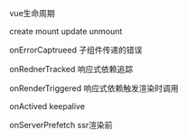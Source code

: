 vue生命周期

create mount update unmount

onErrorCaptrueed 子组件传递的错误

onRednerTracked 响应式依赖追踪

onRenderTriggered 响应式依赖触发渲染时调用

onActived keepalive

onServerPrefetch ssr渲染前